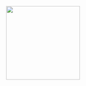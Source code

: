 <img height=200 align="center" src="https://github-readme-stats.vercel.app/api/top-langs/?username=kakuun333&theme=github_dark&layout=compact"/>
